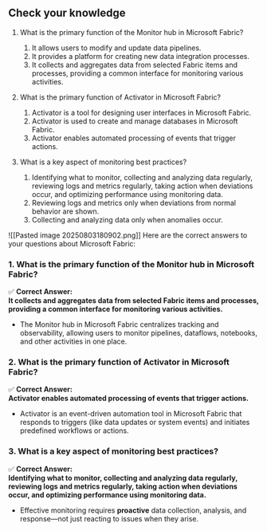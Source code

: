 ## Check your knowledge

1. What is the primary function of the Monitor hub in Microsoft Fabric?
	1. It allows users to modify and update data pipelines.
	2. It provides a platform for creating new data integration processes.
	3. It collects and aggregates data from selected Fabric items and processes, providing a common interface for monitoring various activities.

2. What is the primary function of Activator in Microsoft Fabric?
	1. Activator is a tool for designing user interfaces in Microsoft Fabric.
	2. Activator is used to create and manage databases in Microsoft Fabric.
	3. Activator enables automated processing of events that trigger actions.

3. What is a key aspect of monitoring best practices?
	1. Identifying what to monitor, collecting and analyzing data regularly, reviewing logs and metrics regularly, taking action when deviations occur, and optimizing performance using monitoring data.
	2. Reviewing logs and metrics only when deviations from normal behavior are shown.
	3. Collecting and analyzing data only when anomalies occur.

![[Pasted image 20250803180902.png]]
Here are the correct answers to your questions about Microsoft Fabric:

### 1. **What is the primary function of the Monitor hub in Microsoft Fabric?**  
✅ **Correct Answer:**  
**It collects and aggregates data from selected Fabric items and processes, providing a common interface for monitoring various activities.**  

- The Monitor hub in Microsoft Fabric centralizes tracking and observability, allowing users to monitor pipelines, dataflows, notebooks, and other activities in one place.  

### 2. **What is the primary function of Activator in Microsoft Fabric?**  
✅ **Correct Answer:**  
**Activator enables automated processing of events that trigger actions.**  

- Activator is an event-driven automation tool in Microsoft Fabric that responds to triggers (like data updates or system events) and initiates predefined workflows or actions.  

### 3. **What is a key aspect of monitoring best practices?**  
✅ **Correct Answer:**  
**Identifying what to monitor, collecting and analyzing data regularly, reviewing logs and metrics regularly, taking action when deviations occur, and optimizing performance using monitoring data.**  

- Effective monitoring requires **proactive** data collection, analysis, and response—not just reacting to issues when they arise.  

